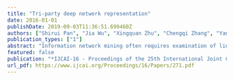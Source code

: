 ```yaml
---
title: "Tri-party deep network representation"
date: 2016-01-01
publishDate: 2019-09-03T11:36:51.699460Z
authors: ["Shirui Pan", "Jia Wu", "Xingquan Zhu", "Chengqi Zhang", "Yang Wang"]
publication_types: ["1"]
abstract: "Information network mining often requires examination of linkage relationships between nodes for analysis. Recently, network representation has emerged to represent each node in a vector format, embedding network structure, so off-the-shelf machine learning methods can be directly applied for analysis. To date, existing methods only focus on one aspect of node information and cannot leverage node labels. In this paper, we propose TriDNR, a tri-party deep network representation model, using information from three parties: node structure, node content, and node labels (if available) to jointly learn optimal node representation. TriDNR is based on our new coupled deep natural language module, whose learning is enforced at three levels: (1) at the network structure level, TriDNR exploits inter-node relationship by maximizing the probability of observing surrounding nodes given a node in random walks; (2) at the node content level, TriDNR captures node-word correlation by maximizing the co-occurrence of word sequence given a node; and (3) at the node label level, TriDNR models label-word correspondence by maximizing the probability of word sequence given a class label. The tri-party information is jointly fed into the neural network model to mutually enhance each other to learn optimal representation, and results in up to 79% classification accuracy gain, compared to state-of-the-art methods."
featured: false
publication: "*IJCAI-16 - Proceedings of the 25th International Joint Conference on Artificial Intelligence, IJCAI 2016*"
url_pdf: https://www.ijcai.org/Proceedings/16/Papers/271.pdf
---
```


